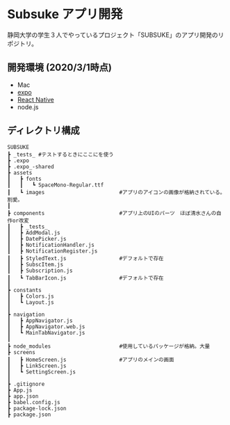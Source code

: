 # Subsuke アプリ開発

静岡大学の学生３人でやっているプロジェクト「SUBSUKE」のアプリ開発のリポジトリ。

## 開発環境 (2020/3/1時点)
- Mac
- [expo](https://qiita.com/atomyah/items/21a8f35b2783015d77f7)
- [React Native](https://qiita.com/YutamaKotaro/items/dd7846c6db15e2307daa)
- node.js

## ディレクトリ構成
```
SUBSUKE
┣ _tests_ #テストするときにここにを使う
┣ .expo
┣ .expo_-shared
┣ assets
┃   ┣ fonts
┃   ┃   ┗ SpaceMono-Regular.ttf
┃   ┗ images                        #アプリのアイコンの画像が格納されている。割愛。
┃
┣ components                        #アプリ上のUIのパーツ　ほぼ清水さんの自作or改変
┃   ┣ _tests_
┃   ┣ AddModal.js
┃   ┣ DatePicker.js
┃   ┣ NotificationHandler.js
┃   ┣ NotificationRegister.js
┃   ┣ StyledText.js                 #デフォルトで存在
┃   ┣ SubscItem.js
┃   ┣ Subscription.js
┃   ┗ TabBarIcon.js                 #デフォルトで存在
┃
┣ constants
┃   ┣ Colors.js
┃   ┗ Layout.js     
┃
┣ navigation
┃   ┣ AppNavigator.js
┃   ┣ AppNavigator.web.js
┃   ┗ MainTabNavigator.js 
┃
┣ node_modules                      #使用しているパッケージが格納。大量
┣ screens
┃   ┣ HomeScreen.js                 #アプリのメインの画面
┃   ┣ LinkScreen.js
┃   ┗ SettingScreen.js 
┃
┣ .gitignore
┣ App.js
┣ app.json
┣ babel.config.js
┣ package-lock.json
┣ package.json
```
